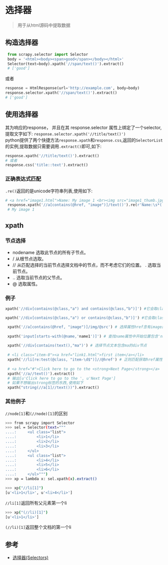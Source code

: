 # 选择器
> 用于从html源码中提取数据

## 构造选择器
```python
 from scrapy.selector import Selector
 body = '<html><body><span>good</span></body></html>'
 Selector(text=body).xpath('//span/text()').extract()
 # ['good']
```
或者
```python
response = HtmlResponse(url='http://example.com', body=body)
response.selector.xpath('//span/text()').extract()
# ['good']
```

## 使用选择器
其为响应的response， 并且在其 response.selector 属性上绑定了一个selector,提取文字如下: `response.selector.xpath('//title/text()')`  
python提供了两个快捷方法`response.xpath`和`response.css`,返回的`SelectorList`的实例,提取数据只需要调用`.extract()`即可,如下:
```python
response.xpath('//title/text()').extract()
# 或者
response.css('title::text').extract()
```
### 正确表达式匹配
`.re()`返回的是unicode字符串列表,使用如下:
```python
# <a href="image1.html">Name: My image 1 <br><img src="image1_thumb.jpg"></a>
 response.xpath('//a[contains(@href, "image")]/text()').re(r'Name:\s*(.*)')
 # My image 1
```

## xpath

### 节点选择
- nodename	选取此节点的所有子节点。
- / 从根节点选取。
- // 从匹配选择的当前节点选择文档中的节点，而不考虑它们的位置。
	 .	选取当前节点。
- ..  选取当前节点的父节点。
- @ 选取属性。

### 例子
```python
xpath('//div[contains(@class,"a") and contains(@class,"b")]') #它会取class含有有a和b的元素

xpath('//div[contains(@class,"a") or contains(@class,"b")]') #它会取class 含有 a 或者 b满足时，或者同时满足时的元素

 xpath('//a[contains(@href, "image")]/img/@src') # 选择属性href含有image的子标签img的src属性
 
 xpath('input[starts-with(@name,'name1')]') # 查找name属性中开始位置包含'name1'关键字的页面元素
 
 xpath('//div[contains(text(),"ma")') # 选择节点文本包含ma的div节点
 
 # <li class="item-0"><a href="link1.html">first item</a></li>
 xpath('//li[re:test(@class, "item-\d$")]//@href') # 正则匹配获取href属性
 
 # <a href="#">Click here to go to the <strong>Next Page</strong></a>
 xpath('//a//text()').extract() 
 # 输出[u'Click here to go to the ', u'Next Page']
 # 如果不想输出strong标签的东西,使用如下
 xpath("string(//a[1]//text())").extract()
```

### 其他例子
`//node[1]`和`(//node)[1]`的区别
```bash
>>> from scrapy import Selector
>>> sel = Selector(text="""
....:     <ul class="list">
....:         <li>1</li>
....:         <li>2</li>
....:         <li>3</li>
....:     </ul>
....:     <ul class="list">
....:         <li>4</li>
....:         <li>5</li>
....:         <li>6</li>
....:     </ul>""")
>>> xp = lambda x: sel.xpath(x).extract()
```
```bash
>>> xp("//li[1]")
[u'<li>1</li>', u'<li>4</li>']
```
`//li[1]`返回所有父元素第一个li
```bash
>>> xp("(//li)[1]")
[u'<li>1</li>']
```
`(//li)[1]`返回整个文档的第一个li

## 参考
- [选择器(Selectors)](https://scrapy-chs.readthedocs.io/zh_CN/latest/topics/selectors.html#topics-selectors)
